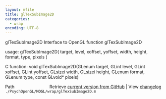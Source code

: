 ```yaml
---
layout: mfile
title: glTexSubImage2D
categories:
  - wrap
encoding: UTF-8
---
```


glTexSubImage2D  Interface to OpenGL function glTexSubImage2D

usage:  glTexSubImage2D\( target, level, xoffset, yoffset, width, height, format, type, pixels \)

C function:  void glTexSubImage2D\(GLenum target, GLint level, GLint xoffset, GLint yoffset, GLsizei width, GLsizei height, GLenum format, GLenum type, const GLvoid\* pixels\)


<div class="code_header" style="text-align:right;">
  <span style="float:left;">Path&nbsp;&nbsp;</span> <span class="counter">Retrieve <a href=
  "https://raw.github.com/Psychtoolbox-3/Psychtoolbox-3/beta/./PsychOpenGL/MOGL/wrap/glTexSubImage2D.m">current version from GitHub</a> | View <a href=
  "https://github.com/Psychtoolbox-3/Psychtoolbox-3/commits/beta/./PsychOpenGL/MOGL/wrap/glTexSubImage2D.m">changelog</a></span>
</div>
<div class="code">
  <code>./PsychOpenGL/MOGL/wrap/glTexSubImage2D.m</code>
</div>
